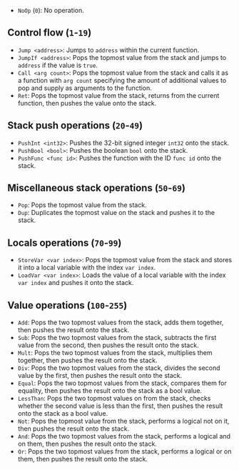- `NoOp` (`0`): No operation.

## Control flow (`1`-`19`)
- `Jump <address>`: Jumps to `address` within the current function.
- `JumpIf <address>`: Pops the topmost value from the stack and jumps to `address` if the value is `true`.
- `Call <arg count>`: Pops the topmost value from the stack and calls it as a function with `arg count` specifying the amount of additional values to pop and supply as arguments to the function.
- `Ret`: Pops the topmost value from the stack, returns from the current function, then pushes the value onto the stack.

## Stack push operations (`20`-`49`)
- `PushInt <int32>`: Pushes the 32-bit signed integer `int32` onto the stack.
- `PushBool <bool>`: Pushes the boolean `bool` onto the stack.
- `PushFunc <func id>`: Pushes the function with the ID `func id` onto the stack.

## Miscellaneous stack operations (`50`-`69`)
- `Pop`: Pops the topmost value from the stack.
- `Dup`: Duplicates the topmost value on the stack and pushes it to the stack.

## Locals operations (`70`-`99`)
- `StoreVar <var index>`: Pops the topmost value from the stack and stores it into a local variable with the index `var index`.
- `LoadVar <var index>`: Loads the value of a local variable with the index `var index` and pushes it onto the stack.

## Value operations (`100`-`255`)
- `Add`: Pops the two topmost values from the stack, adds them together, then pushes the result onto the stack.
- `Sub`: Pops the two topmost values from the stack, subtracts the first value from the second, then pushes the result onto the stack.
- `Mult`: Pops the two topmost values from the stack, multiplies them together, then pushes the result onto the stack.
- `Div`: Pops the two topmost values from the stack, divides the second value by the first, then pushes the result onto the stack.
- `Equal`: Pops the two topmost values from the stack, compares them for equality, then pushes the result onto the stack as a bool value.
- `LessThan`: Pops the two topmost values on from the stack, checks whether the second value is less than the first, then pushes the result onto the stack as a bool value.
- `Not`: Pops the topmost value from the stack, performs a logical not on it, then pushes the result onto the stack.
- `And`: Pops the two topmost values from the stack, performs a logical and on them, then pushes the result onto the stack.
- `Or`: Pops the two topmost values from the stack, performs a logical or on them, then pushes the result onto the stack.
